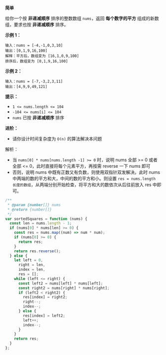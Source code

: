**简单**

给你一个按 **非递减顺序** 排序的整数数组 `nums`，返回 **每个数字的平方** 组成的新数组，要求也按 **非递减顺序** 排序。

**示例 1：**

```
输入：nums = [-4,-1,0,3,10]
输出：[0,1,9,16,100]
解释：平方后，数组变为 [16,1,0,9,100]
排序后，数组变为 [0,1,9,16,100]
```

**示例 2：**

```
输入：nums = [-7,-3,2,3,11]
输出：[4,9,9,49,121] 
```

**提示：**

- `1 <= nums.length <= 104`
- `-104 <= nums[i] <= 104`
- `nums` 已按 **非递减顺序** 排序

**进阶：**

- 请你设计时间复杂度为 `O(n)` 的算法解决本问题

解析：

- 当 `nums[0] * nums[nums.length -1] >= 0` 时，说明 nums 全部 >= 0 或者全部 <= 0，此时直接将每个元素平方，再按需 reverse 一下 nums 即可
- 否则，说明 nums 中既有正数又有负数，则使用双指针双发解决。此时 nums 中两端的数的平方和大，中间的数的平方和小。则设置 `res = nums.length 长度的数组`，从两端分别开始检查，将平方和大的数依次从后往前放入 res 中即可。

```js
/**
 * @param {number[]} nums
 * @return {number[]}
 */
var sortedSquares = function (nums) {
  const len = nums.length - 1;
  if (nums[0] * nums[len] >= 0) {
    const res = nums.map((num) => num * num);
    if (nums[0] >= 0) {
      return res;
    }
    return res.reverse();
  } else {
    let left = 0,
      right = len,
      index = len,
      res = [];
    while (left <= right) {
      const left2 = nums[left] * nums[left];
      const right2 = nums[right] * nums[right];
      if (left2 < right2) {
        res[index] = right2;
        right--;
        index--;
      } else {
        res[index] = left2;
        left++;
        index--;
      }
    }
    return res;
  }
};
```

